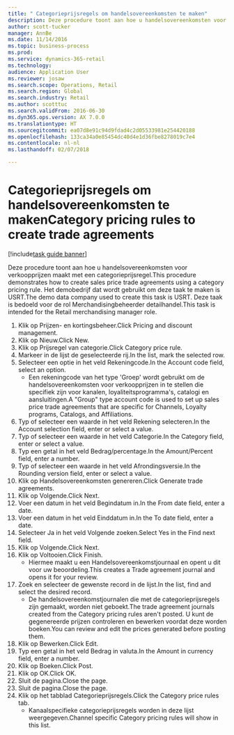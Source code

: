 ```yaml
--- 
title: " Categorieprijsregels om handelsovereenkomsten te maken"
description: Deze procedure toont aan hoe u handelsovereenkomsten voor verkoopprijzen maakt met een categorieprijsregel.
author: scott-tucker
manager: AnnBe
ms.date: 11/14/2016
ms.topic: business-process
ms.prod: 
ms.service: dynamics-365-retail
ms.technology: 
audience: Application User
ms.reviewer: josaw
ms.search.scope: Operations, Retail
ms.search.region: Global
ms.search.industry: Retail
ms.author: scotttuc
ms.search.validFrom: 2016-06-30
ms.dyn365.ops.version: AX 7.0.0
ms.translationtype: HT
ms.sourcegitcommit: ea07d8e91c94d9fdad4c2d05533981e254420188
ms.openlocfilehash: 133ca34a0e85454dc40d4e1d36fbe8278019c7e4
ms.contentlocale: nl-nl
ms.lasthandoff: 02/07/2018

---
```

# <a name="category-pricing-rules-to-create-trade-agreements"></a><span data-ttu-id="e4fbc-103"> Categorieprijsregels om handelsovereenkomsten te maken</span><span class="sxs-lookup"><span data-stu-id="e4fbc-103">Category pricing rules to create trade agreements</span></span>

[!include[task guide banner](../includes/task-guide-banner.md)]

<span data-ttu-id="e4fbc-104">Deze procedure toont aan hoe u handelsovereenkomsten voor verkoopprijzen maakt met een categorieprijsregel.</span><span class="sxs-lookup"><span data-stu-id="e4fbc-104">This procedure demonstrates how to create sales price trade agreements using a category pricing rule.</span></span> <span data-ttu-id="e4fbc-105">Het demobedrijf dat wordt gebruikt om deze taak te maken is USRT.</span><span class="sxs-lookup"><span data-stu-id="e4fbc-105">The demo data company used to create this task is USRT.</span></span> <span data-ttu-id="e4fbc-106">Deze taak is bedoeld voor de rol Merchandisingbeheerder detailhandel.</span><span class="sxs-lookup"><span data-stu-id="e4fbc-106">This task is intended for the Retail merchandising manager role.</span></span>

1. <span data-ttu-id="e4fbc-107">Klik op Prijzen- en kortingsbeheer.</span><span class="sxs-lookup"><span data-stu-id="e4fbc-107">Click Pricing and discount management.</span></span>
2. <span data-ttu-id="e4fbc-108">Klik op Nieuw.</span><span class="sxs-lookup"><span data-stu-id="e4fbc-108">Click New.</span></span>
3. <span data-ttu-id="e4fbc-109">Klik op Prijsregel van categorie.</span><span class="sxs-lookup"><span data-stu-id="e4fbc-109">Click Category price rule.</span></span>
4. <span data-ttu-id="e4fbc-110">Markeer in de lijst de geselecteerde rij.</span><span class="sxs-lookup"><span data-stu-id="e4fbc-110">In the list, mark the selected row.</span></span>
5. <span data-ttu-id="e4fbc-111">Selecteer een optie in het veld Rekeningcode.</span><span class="sxs-lookup"><span data-stu-id="e4fbc-111">In the Account code field, select an option.</span></span>
    * <span data-ttu-id="e4fbc-112">Een rekeningcode van het type 'Groep' wordt gebruikt om de handelsovereenkomsten voor verkoopprijzen in te stellen die specifiek zijn voor kanalen, loyaliteitsprogramma's, catalogi en aansluitingen.</span><span class="sxs-lookup"><span data-stu-id="e4fbc-112">A "Group" type account code is used to set up sales price trade agreements that are specific for Channels, Loyalty programs, Catalogs, and Affiliations.</span></span>  
6. <span data-ttu-id="e4fbc-113">Typ of selecteer een waarde in het veld Rekening selecteren.</span><span class="sxs-lookup"><span data-stu-id="e4fbc-113">In the Account selection field, enter or select a value.</span></span>
7. <span data-ttu-id="e4fbc-114">Typ of selecteer een waarde in het veld Categorie.</span><span class="sxs-lookup"><span data-stu-id="e4fbc-114">In the Category field, enter or select a value.</span></span>
8. <span data-ttu-id="e4fbc-115">Typ een getal in het veld Bedrag/percentage.</span><span class="sxs-lookup"><span data-stu-id="e4fbc-115">In the Amount/Percent field, enter a number.</span></span>
9. <span data-ttu-id="e4fbc-116">Typ of selecteer een waarde in het veld Afrondingsversie.</span><span class="sxs-lookup"><span data-stu-id="e4fbc-116">In the Rounding version field, enter or select a value.</span></span>
10. <span data-ttu-id="e4fbc-117">Klik op Handelsovereenkomsten genereren.</span><span class="sxs-lookup"><span data-stu-id="e4fbc-117">Click Generate trade agreements.</span></span>
11. <span data-ttu-id="e4fbc-118">Klik op Volgende.</span><span class="sxs-lookup"><span data-stu-id="e4fbc-118">Click Next.</span></span>
12. <span data-ttu-id="e4fbc-119">Voer een datum in het veld Begindatum in.</span><span class="sxs-lookup"><span data-stu-id="e4fbc-119">In the From date field, enter a date.</span></span>
13. <span data-ttu-id="e4fbc-120">Voer een datum in het veld Einddatum in.</span><span class="sxs-lookup"><span data-stu-id="e4fbc-120">In the To date field, enter a date.</span></span>
14. <span data-ttu-id="e4fbc-121">Selecteer Ja in het veld Volgende zoeken.</span><span class="sxs-lookup"><span data-stu-id="e4fbc-121">Select Yes in the Find next field.</span></span>
15. <span data-ttu-id="e4fbc-122">Klik op Volgende.</span><span class="sxs-lookup"><span data-stu-id="e4fbc-122">Click Next.</span></span>
16. <span data-ttu-id="e4fbc-123">Klik op Voltooien.</span><span class="sxs-lookup"><span data-stu-id="e4fbc-123">Click Finish.</span></span>
    * <span data-ttu-id="e4fbc-124">Hiermee maakt u een Handelsovereenkomstjournaal en opent u dit voor uw beoordeling.</span><span class="sxs-lookup"><span data-stu-id="e4fbc-124">This creates a Trade agreement journal and opens it for your review.</span></span>  
17. <span data-ttu-id="e4fbc-125">Zoek en selecteer de gewenste record in de lijst.</span><span class="sxs-lookup"><span data-stu-id="e4fbc-125">In the list, find and select the desired record.</span></span>
    * <span data-ttu-id="e4fbc-126">De handelsovereenkomstjournalen die met de categorieprijsregels zijn gemaakt, worden niet geboekt.</span><span class="sxs-lookup"><span data-stu-id="e4fbc-126">The trade agreement journals created from the Category pricing rules aren't posted.</span></span> <span data-ttu-id="e4fbc-127">U kunt de gegenereerde prijzen controleren en bewerken voordat deze worden boeken.</span><span class="sxs-lookup"><span data-stu-id="e4fbc-127">You can  review and edit the prices generated before posting them.</span></span>  
18. <span data-ttu-id="e4fbc-128">Klik op Bewerken.</span><span class="sxs-lookup"><span data-stu-id="e4fbc-128">Click Edit.</span></span>
19. <span data-ttu-id="e4fbc-129">Typ een getal in het veld Bedrag in valuta.</span><span class="sxs-lookup"><span data-stu-id="e4fbc-129">In the Amount in currency field, enter a number.</span></span>
20. <span data-ttu-id="e4fbc-130">Klik op Boeken.</span><span class="sxs-lookup"><span data-stu-id="e4fbc-130">Click Post.</span></span>
21. <span data-ttu-id="e4fbc-131">Klik op OK.</span><span class="sxs-lookup"><span data-stu-id="e4fbc-131">Click OK.</span></span>
22. <span data-ttu-id="e4fbc-132">Sluit de pagina.</span><span class="sxs-lookup"><span data-stu-id="e4fbc-132">Close the page.</span></span>
23. <span data-ttu-id="e4fbc-133">Sluit de pagina.</span><span class="sxs-lookup"><span data-stu-id="e4fbc-133">Close the page.</span></span>
24. <span data-ttu-id="e4fbc-134">Klik op het tabblad Categorieprijsregels.</span><span class="sxs-lookup"><span data-stu-id="e4fbc-134">Click the Category price rules tab.</span></span>
    * <span data-ttu-id="e4fbc-135">Kanaalspecifieke categorieprijsregels worden in deze lijst weergegeven.</span><span class="sxs-lookup"><span data-stu-id="e4fbc-135">Channel specific Category pricing rules will show in this list.</span></span>  


